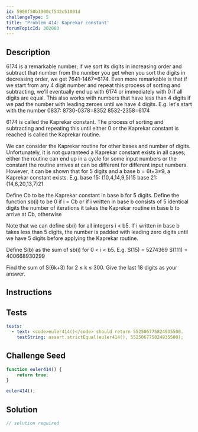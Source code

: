 ```yaml
---
id: 5900f50b1000cf542c51001d
challengeType: 5
title: 'Problem 414: Kaprekar constant'
forumTopicId: 302083
---
```


## Description
<section id='description'>
6174 is a remarkable number; if we sort its digits in increasing order and subtract that number from the number you get when you sort the digits in decreasing order, we get 7641-1467=6174.
Even more remarkable is that if we start from any 4 digit number and repeat this process of sorting and subtracting, we'll eventually end up with 6174 or immediately with 0 if all digits are equal.
This also works with numbers that have less than 4 digits if we pad the number with leading zeroes until we have 4 digits.
E.g. let's start with the number 0837:
8730-0378=8352
8532-2358=6174


6174 is called the Kaprekar constant. The process of sorting and subtracting and repeating this until either 0 or the Kaprekar constant is reached is called the Kaprekar routine.


We can consider the Kaprekar routine for other bases and number of digits.
Unfortunately, it is not guaranteed a Kaprekar constant exists in all cases; either the routine can end up in a cycle for some input numbers or the constant the routine arrives at can be different for different input numbers.
However, it can be shown that for 5 digits and a base b = 6t+3≠9, a Kaprekar constant exists.
E.g. base 15: (10,4,14,9,5)15
base 21: (14,6,20,13,7)21

Define Cb to be the Kaprekar constant in base b for 5 digits.
Define the function sb(i) to be
 0 if i = Cb or if i written in base b consists of 5 identical digits
 the number of iterations it takes the Kaprekar routine in base b to arrive at Cb, otherwise

Note that we can define sb(i) for all integers i < b5. If i written in base b takes less than 5 digits, the number is padded with leading zero digits until we have 5 digits before applying the Kaprekar routine.


Define S(b) as the sum of sb(i) for 0 < i < b5.
E.g. S(15) = 5274369
S(111) = 400668930299


Find the sum of S(6k+3) for 2 ≤ k ≤ 300.
Give the last 18 digits as your answer.
</section>

## Instructions
<section id='instructions'>

</section>

## Tests
<section id='tests'>

```yml
tests:
  - text: <code>euler414()</code> should return 552506775824935500.
    testString: assert.strictEqual(euler414(), 552506775824935500);

```

</section>

## Challenge Seed
<section id='challengeSeed'>

<div id='js-seed'>

```js
function euler414() {
    return true;
}

euler414();
```

</div>



</section>

## Solution
<section id='solution'>

```js
// solution required
```

</section>
